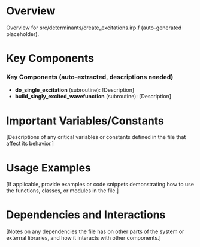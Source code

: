 # Overview

Overview for src/determinants/create_excitations.irp.f (auto-generated placeholder).

# Key Components

### Key Components (auto-extracted, descriptions needed)
- **do_single_excitation** (subroutine): [Description]
- **build_singly_excited_wavefunction** (subroutine): [Description]

# Important Variables/Constants

[Descriptions of any critical variables or constants defined in the file that affect its behavior.]

# Usage Examples

[If applicable, provide examples or code snippets demonstrating how to use the functions, classes, or modules in the file.]

# Dependencies and Interactions

[Notes on any dependencies the file has on other parts of the system or external libraries, and how it interacts with other components.]
